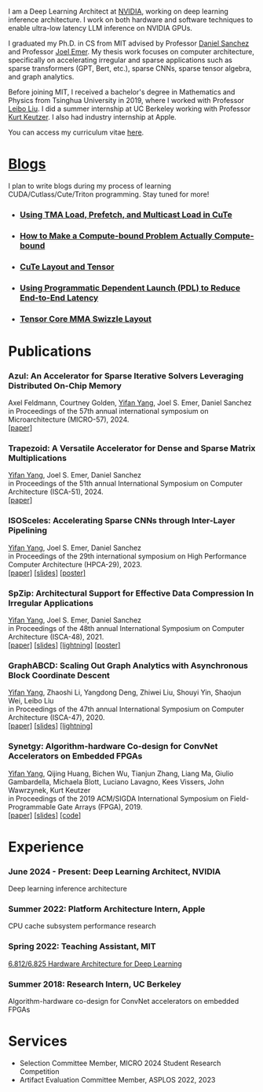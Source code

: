 I am a Deep Learning Architect at [NVIDIA](https://www.nvidia.com/en-us/), working on deep learning inference architecture. I work on both hardware and software techniques to enable ultra-low latency LLM inference on NVIDIA GPUs.

I graduated my Ph.D. in CS from MIT advised by Professor [Daniel Sanchez](http://people.csail.mit.edu/sanchez/) and Professor [Joel Emer](https://people.csail.mit.edu/emer/).
My thesis work focuses on computer architecture, specifically on accelerating irregular and sparse applications such as sparse transformers (GPT, Bert, etc.), sparse CNNs, sparse tensor algebra, and graph analytics.

Before joining MIT, I received a bachelor's degree in Mathematics and Physics from Tsinghua University in 2019, where I worked with Professor [Leibo Liu](http://www.ime.tsinghua.edu.cn/info/1015/1023.htm).
I did a summer internship at UC Berkeley working with Professor [Kurt Keutzer](https://people.eecs.berkeley.edu/~keutzer/).
I also had industry internship at Apple.

You can access my curriculum vitae [here](misc/CV_Yifan_Yang.pdf).

# [Blogs](./blogs/blogs.html)

I plan to write blogs during my process of learning CUDA/Cutlass/Cute/Triton programming. Stay tuned for more!

- ### [Using TMA Load, Prefetch, and Multicast Load in CuTe](./blogs/cute_tma/cute_tma.html)
- ### [How to Make a Compute-bound Problem Actually Compute-bound](./blogs/reg_tile/reg_tile.md)
- ### [CuTe Layout and Tensor](./blogs/cute_layout/cute_layout.md)
- ### [Using Programmatic Dependent Launch (PDL) to Reduce End-to-End Latency](./blogs/pdl/pdl.md)
- ### [Tensor Core MMA Swizzle Layout](./blogs/mma_swizzle/mma_swizzle.md)

# Publications

### **Azul: An Accelerator for Sparse Iterative Solvers Leveraging Distributed On-Chip Memory**
Axel Feldmann, Courtney Golden, <u>Yifan Yang</u>, Joel S. Emer, Daniel Sanchez  
in Proceedings of the 57th annual international symposium on Microarchitecture (MICRO-57), 2024.  
[[paper]](./papers/micro24_azul.pdf)

### **Trapezoid: A Versatile Accelerator for Dense and Sparse Matrix Multiplications**
<u>Yifan Yang</u>, Joel S. Emer, Daniel Sanchez  
in Proceedings of the 51th annual International Symposium on Computer Architecture (ISCA-51), 2024.  
[[paper]](./papers/isca24_trapezoid.pdf)

### **ISOSceles: Accelerating Sparse CNNs through Inter-Layer Pipelining**
<u>Yifan Yang</u>, Joel S. Emer, Daniel Sanchez  
in Proceedings of the 29th international symposium on High Performance Computer Architecture (HPCA-29), 2023.  
[[paper]](./papers/hpca23_isosceles.pdf) [[slides]](./slides/hpca23_isosceles_slides.pptx) [[poster]](./slides/hpca23_isosceles_poster.pdf)

### **SpZip: Architectural Support for Effective Data Compression In Irregular Applications**
<u>Yifan Yang</u>, Joel S. Emer, Daniel Sanchez  
in Proceedings of the 48th annual International Symposium on Computer Architecture (ISCA-48), 2021.  
[[paper]](./papers/isca21_spzip.pdf) [[slides]](./slides/isca21_spzip_slides.pptx) [[lightning]](./slides/isca21_spzip_lightning.pptx) [[poster]](./slides/isca21_spzip_poster.pdf)

### **GraphABCD: Scaling Out Graph Analytics with Asynchronous Block Coordinate Descent**
<u>Yifan Yang</u>, Zhaoshi Li, Yangdong Deng, Zhiwei Liu, Shouyi Yin, Shaojun Wei, Leibo Liu  
in Proceedings of the 47th annual International Symposium on Computer Architecture (ISCA-47), 2020.  
[[paper]](./papers/isca20_graphabcd.pdf) [[slides]](./slides/isca20_graphabcd_slides.pptx) [[lightning]](./slides/isca20_graphabcd_lightning.pptx)

### **Synetgy: Algorithm-hardware Co-design for ConvNet Accelerators on Embedded FPGAs**
<u>Yifan Yang</u>, Qijing Huang, Bichen Wu, Tianjun Zhang, Liang Ma, Giulio Gambardella, Michaela Blott, Luciano Lavagno, Kees Vissers, John Wawrzynek, Kurt Keutzer  
in Proceedings of the 2019 ACM/SIGDA International Symposium on Field-Programmable Gate Arrays (FPGA), 2019.  
[[paper]](./papers/fpga19_synetgy.pdf) [[slides]](./slides/fpga19_synetgy_slides.pptx) [[code]](https://github.com/Yang-YiFan/DiracDeltaNet)

# Experience

### June 2024 - Present: **Deep Learning Architect, NVIDIA**
Deep learning inference architecture

### Summer 2022: **Platform Architecture Intern, Apple**
CPU cache subsystem performance research

### Spring 2022: **Teaching Assistant, MIT**
[6.812/6.825 Hardware Architecture for Deep Learning](http://csg.csail.mit.edu/6.825/index.html)

### Summer 2018: **Research Intern, UC Berkeley**
Algorithm-hardware co-design for ConvNet accelerators on embedded FPGAs

# Services

- Selection Committee Member, MICRO 2024 Student Research Competition
- Artifact Evaluation Committee Member, ASPLOS 2022, 2023